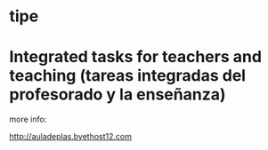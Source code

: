 
# tipe
Integrated tasks for teachers and teaching (tareas integradas del profesorado y la enseñanza)
==================================================================================
more info:

http://auladeplas.byethost12.com
